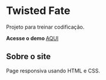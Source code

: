 # Twisted Fate 
Projeto para treinar codificação.


<Strong>
Acesse o demo 
</strong>
<a href="https://eubrenobrito.github.io/Site-Responsivo-HTML-CSS
/" target="_blank"> AQUI </a>


## Sobre o site

Page responsiva usando HTML e CSS.
